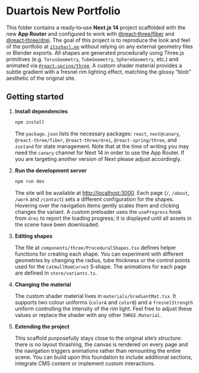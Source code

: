 # Duartois New Portfolio

This folder contains a ready‑to‑use **Next.js 14** project scaffolded with the
new **App Router** and configured to work with
[@react‑three/fiber](https://github.com/pmndrs/react-three-fiber) and
[@react‑three/drei](https://github.com/pmndrs/drei).  The goal of this
project is to reproduce the look and feel of the portfolio at
[`itssharl.ee`](https://itssharl.ee/) without relying on any external
geometry files or Blender exports.  All shapes are generated
procedurally using Three.js primitives (e.g. `TorusGeometry`,
`TubeGeometry`, `SphereGeometry`, etc.) and animated via
[`@react‑spring/three`](https://github.com/pmndrs/react-spring).  A
custom shader material provides a subtle gradient with a fresnel rim
lighting effect, matching the glossy “blob” aesthetic of the original site.

## Getting started

1. **Install dependencies**

   ```bash
   npm install
   ```

   The `package.json` lists the necessary packages: `react`,
   `next@canary`, `@react-three/fiber`, `@react-three/drei`,
   `@react-spring/three`, and `zustand` for state management.  Note
   that at the time of writing you may need the `canary` channel for
   Next 14 in order to use the App Router.  If you are targeting
   another version of Next please adjust accordingly.

2. **Run the development server**

   ```bash
   npm run dev
   ```

   The site will be available at [http://localhost:3000](http://localhost:3000).
   Each page (`/`, `/about`, `/work` and `/contact`) sets a different
   configuration for the shapes.  Hovering over the navigation items
   gently scales them and clicking changes the variant.  A custom
   preloader uses the `useProgress` hook from `drei` to report the
   loading progress; it is displayed until all assets in the scene have
   been downloaded.

3. **Editing shapes**

   The file at `components/three/ProceduralShapes.tsx` defines helper
   functions for creating each shape.  You can experiment with
   different geometries by changing the radius, tube thickness or the
   control points used for the `CatmullRomCurve3` S‑shape.  The
   animations for each page are defined in `store/variants.ts`.

4. **Changing the material**

   The custom shader material lives in `materials/GradientMat.tsx`.  It
   supports two colour uniforms (`colorA` and `colorB`) and a
   `fresnelStrength` uniform controlling the intensity of the rim light.
   Feel free to adjust these values or replace the shader with any
   other `THREE.Material`.

5. **Extending the project**

   This scaffold purposefully stays close to the original site’s
   structure: there is no layout thrashing, the canvas is rendered
   on every page and the navigation triggers animations rather than
   remounting the entire scene.  You can build upon this foundation to
   include additional sections, integrate CMS content or implement
   custom interactions.
